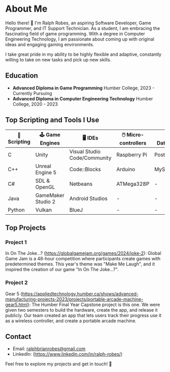 # About Me
Hello there! 👋 I'm Ralph Robes, an aspiring  Software Developer, Game Programmer, and IT Support Technician. As a student, I am embracing the fascinating field of game programming. With a degree in Computer Engineering Technology, I am passionate about coming up with original ideas and engaging gaming environments.

I take great pride in my ability to be highly flexible and adaptive, constantly willing to take on new tasks and pick up new skills.


## Education
- **Advanced Diploma in Game Programming**
  Humber College, 2023 - Currently Pursuing
- **Advanced Diploma in Computer Engineering Technology**
  Humber College, 2020 - 2023

## Top Scripting and Tools I Use
| 📄 Scripting | 🕹️ Game Engines    |    🖥️ IDEs                      | 🖱️ Micro-controllers |  📊 Database   | ⚒️ Others             |          
| ---    |          ---       | ---                          |  ---              |   ---       | ---                |
|  C     | Unity              | Visual Studio Code/Community | Raspberry Pi      | PostgreSQL  | Firebase           |
| C++    | Unreal Engine 5    | Code::Blocks                 | Arduino           |  MySql      | Git/Github Desktop |
| C#     | SDL & OpenGL       | Netbeans                     | ATMega328P        | -           | Blender            |
| Java   | GameMaker Studio 2 | Android Studios              |     -             | -           |  -           |
| Python | Vulkan             | BlueJ                        |     -             |  -          | -           |


## Top Projects
### Project 1
In On The Joke...? (https://globalgamejam.org/games/2024/joke-2): Global Game Jam is a 48-hour competition where participants create games with predetermined themes. This year's theme was "Make Me Laugh", and it inspired the creation of our game "In On The Joke...?".

### Project 2
Gear 5 (https://appliedtechnology.humber.ca/shows/advanced-manufacturing-projects-2023/projects/portable-arcade-machine-gear5.html): The Humber Final Year Capstone project is this one. We were given two semesters to build the hardware, create the app, and release it publicly. Our team created an app that lets users track their progress use it as a wireless controller, and create a portable arcade machine.

## Contact
- Email: ralphbrianrobes@gmail.com
- LinkedIn: (https://www.linkedin.com/in/ralph-robes/)

Feel free to explore my projects and get in touch! 🚀
